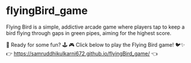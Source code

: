 # flyingBird_game
Flying Bird is a simple, addictive arcade game where players tap to keep a bird flying through gaps in green pipes, aiming for the highest score.


🚀 Ready for some fun? 🕹️
🎮 Click below to play the Flying Bird game! 🐦✨
👉 https://samruddhikulkarni672.github.io/flyingBird_game/ 👈
 